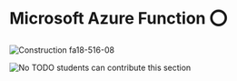 # Microsoft Azure Function :o:

![Construction](images/construction.png) fa18-516-08

![No](images/no.png) TODO students can contribute this section

